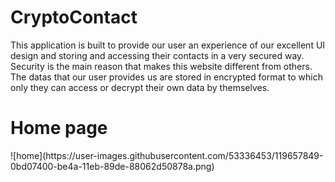 # CryptoContact
 This application is built to provide our user an experience of our excellent UI design and storing and accessing their contacts in a very secured way. Security is the main reason that makes this website different from others.
The datas that our user provides us are stored in encrypted format to which only they can access or decrypt their own data by themselves.

<h1>Home page</h1>![home](https://user-images.githubusercontent.com/53336453/119657849-0bd07400-be4a-11eb-89de-88062d50878a.png)


